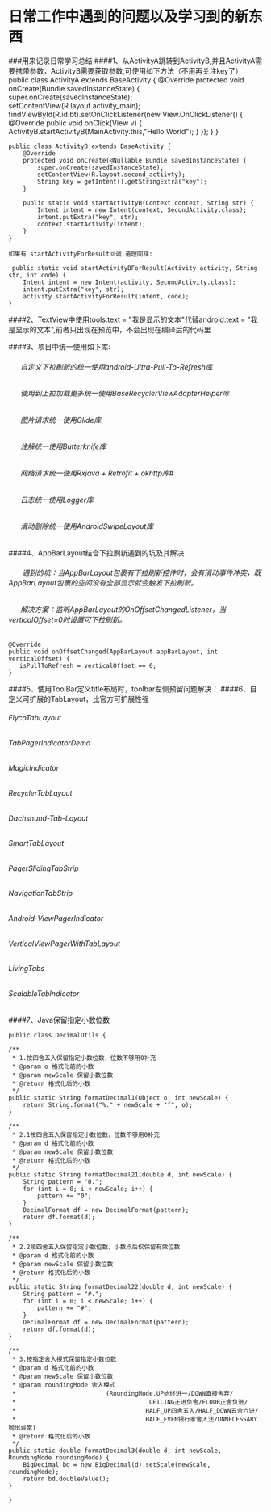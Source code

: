 # 日常工作中遇到的问题以及学习到的新东西
###用来记录日常学习总结
####1、从ActivityA跳转到ActivityB,并且ActivityA需要携带参数，ActivityB需要获取参数,可使用如下方法（不用再关注key了）
    public class ActivityA extends BaseActivity {
        @Override
        protected void onCreate(Bundle savedInstanceState) {
            super.onCreate(savedInstanceState);
            setContentView(R.layout.activity_main);
            findViewById(R.id.bt).setOnClickListener(new View.OnClickListener() {
                @Override
                public void onClick(View v) {
                    ActivityB.startActivityB(MainActivity.this,"Hello World");
                }
            });
        }
    }
    
    public class ActivityB extends BaseActivity {
        @Override
        protected void onCreate(@Nullable Bundle savedInstanceState) {
            super.onCreate(savedInstanceState);
            setContentView(R.layout.second_actiivty);
            String key = getIntent().getStringExtra("key");
        }

        public static void startActivityB(Context context, String str) {
            Intent intent = new Intent(context, SecondActivity.class);
            intent.putExtra("key", str);
            context.startActivity(intent);
        }
    }
    
    如果有 startActivityForResult回调,道理同样:
    
     public static void startActivityBForResult(Activity activity, String str, int code) {
        Intent intent = new Intent(activity, SecondActivity.class);
        intent.putExtra("key", str);
        activity.startActivityForResult(intent, code);
    }
    
####2、TextView中使用tools:text = "我是显示的文本"代替android:text = "我是显示的文本",前者只出现在预览中，不会出现在编译后的代码里

####3、项目中统一使用如下库: 
######       自定义下拉刷新的统一使用android-Ultra-Pull-To-Refresh库
######       使用到上拉加载更多统一使用BaseRecyclerViewAdapterHelper库
######       图片请求统一使用Glide库
######       注解统一使用Butterknife库
######       网络请求统一使用Rxjava + Retrofit + okhttp库#
######       日志统一使用Logger库
######       滑动删除统一使用AndroidSwipeLayout库

####4、AppBarLayout结合下拉刷新遇到的坑及其解决
######        遇到的坑：当AppBarLayout包裹有下拉刷新控件时，会有滑动事件冲突，既AppBarLayout包裹的空间没有全部显示就会触发下拉刷新。
######        解决方案：监听AppBarLayout的OnOffsetChangedListener，当verticalOffset=0时设置可下拉刷新。
    @Override
    public void onOffsetChanged(AppBarLayout appBarLayout, int verticalOffset) {
       isPullToRefresh = verticalOffset == 0;
    }       
####5、使用ToolBar定义title布局时，toolbar左侧预留问题解决：
     <!-- 解决toolbar左边距问题-->
    <style name="ClubToolbar" parent="Widget.AppCompat.Toolbar">
        <item name="contentInsetStart">0dp</item><!-- 设置该属性解决空白部分-->
    </style>
####6、自定义可扩展的TabLayout，比官方可扩展性强
######    FlycoTabLayout
######    TabPagerIndicatorDemo
######    MagicIndicator
######    RecyclerTabLayout
######    Dachshund-Tab-Layout 
######    SmartTabLayout
######    PagerSlidingTabStrip
######    NavigationTabStrip
######    Android-ViewPagerIndicator
######    VerticalViewPagerWithTabLayout
######    LivingTabs
######    ScalableTabIndicator

####7、Java保留指定小数位数

    public class DecimalUtils {

    /**
     * 1.按四舍五入保留指定小数位数，位数不够用0补充
     * @param o 格式化前的小数
     * @param newScale 保留小数位数
     * @return 格式化后的小数
     */
    public static String formatDecimal1(Object o, int newScale) {
        return String.format("%." + newScale + "f", o);
    }

    /**
     * 2.1按四舍五入保留指定小数位数，位数不够用0补充
     * @param d 格式化前的小数
     * @param newScale 保留小数位数
     * @return 格式化后的小数
     */
    public static String formatDecimal21(double d, int newScale) {
        String pattern = "0.";
        for (int i = 0; i < newScale; i++) {
            pattern += "0";
        }
        DecimalFormat df = new DecimalFormat(pattern);
        return df.format(d);
    }

    /**
     * 2.2按四舍五入保留指定小数位数，小数点后仅保留有效位数
     * @param d 格式化前的小数
     * @param newScale 保留小数位数
     * @return 格式化后的小数
     */
    public static String formatDecimal22(double d, int newScale) {
        String pattern = "#.";
        for (int i = 0; i < newScale; i++) {
            pattern += "#";
        }
        DecimalFormat df = new DecimalFormat(pattern);
        return df.format(d);
    }

    /**
     * 3.按指定舍入模式保留指定小数位数
     * @param d 格式化前的小数
     * @param newScale 保留小数位数
     * @param roundingMode 舍入模式
     *                         (RoundingMode.UP始终进一/DOWN直接舍弃/
     *                                     CEILING正进负舍/FLOOR正舍负进/
     *                                    HALF_UP四舍五入/HALF_DOWN五舍六进/
     *                                    HALF_EVEN银行家舍入法/UNNECESSARY抛出异常)
     * @return 格式化后的小数
     */
    public static double formatDecimal3(double d, int newScale, RoundingMode roundingMode) {
        BigDecimal bd = new BigDecimal(d).setScale(newScale, roundingMode);
        return bd.doubleValue();
    }

    }
